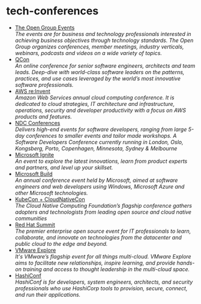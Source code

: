 # tech-conferences

- [The Open Group Events](https://www.opengroup.org/events) <br>
*The events are for business and technology professionals interested in achieving business objectives through technology standards. The Open Group organizes conferences, member meetings, industry verticals, webinars, podcasts and videos on a wide variety of topics.* 
- [QCon](https://qconferences.com/)<br>
*An online conference for senior software engineers, architects and team leads. Deep-dive with world-class software leaders on the patterns, practices, and use cases leveraged by the world’s most innovative software professionals.*
- [AWS re:Invent](https://reinvent.awsevents.com)<br>
*Amazon Web Services annual cloud computing conference. It is dedicated to cloud strategies, IT architecture and infrastructure, operations, security and developer productivity with a focus on AWS products and features.*
- [NDC Conferences](https://ndclondon.com) <br>
*Delivers high-end events for software developers, ranging from large 5-day conferences to smaller events and tailor made workshops.*
*A Software Developers Conference currently running in London, Oslo, Kongsberg, Porto, Copenhagen, Minnesota, Sydney & Melbourne*
- [Microsoft Ignite](https://ignite.microsoft.com)<br>
*An event to explore the latest innovations, learn from product experts and partners, and level up your skillset.*
- [Microsoft Build](https://mybuild.microsoft.com)<br>
*An annual conference event held by Microsoft, aimed at software engineers and web developers using Windows, Microsoft Azure and other Microsoft technologies.*
- [KubeCon + CloudNativeCon](https://www.cncf.io/kubecon-cloudnativecon-events) <br>
*The Cloud Native Computing Foundation’s flagship conference gathers adopters and technologists from leading open source and cloud native communities*
- [Red Hat Summit](https://www.redhat.com/en/events) <br>
*The premier enterprise open source event for IT professionals to learn, collaborate, and innovate on technologies from the datacenter and public cloud to the edge and beyond.*
- [VMware Explore](https://www.vmware.com/explore.html)<br>
*It's VMware’s flagship event for all things multi-cloud. VMware Explore aims to facilitate new relationships, inspire learning, and provide hands-on training and access to thought leadership in the multi-cloud space.*
- [HashiConf](https://hashiconf.com/)<br>
*HashiConf is for developers, system engineers, architects, and security professionals who use HashiCorp tools to provision, secure, connect, and run their applications.*

